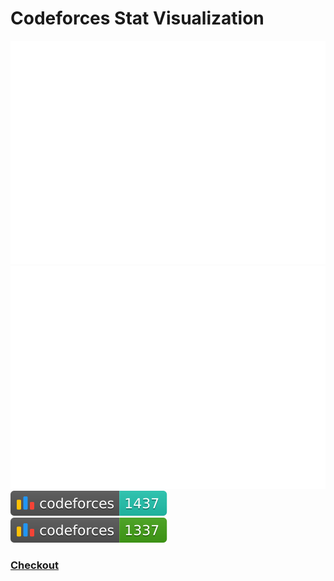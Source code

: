 # Codeforces Stat Visualization

<a href="https://github.com/sudiptob2/cf-stats">
<img src="https://raw.githubusercontent.com/joydip007x/cf-stats/main/output/light_card.svg#gh-dark-mode-only" />
<img src="https://raw.githubusercontent.com/joydip007x/cf-stats/main/output/light_card.svg" />
</a>
<br/>
<a href="https://github.com/joydip007x/cf-stats">
<img src="https://raw.githubusercontent.com/joydip007x/cf-stats/main/output/max_rating.svg" />
<img src="https://raw.githubusercontent.com/joydip007x/cf-stats/main/output/rating.svg" />
</a>

### [Checkout](https://github.com/sudiptob2/cf-stats)
